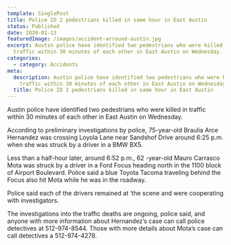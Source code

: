 ```yaml
---
template: SinglePost
title: Police ID 2 pedestrians killed in same hour in East Austin
status: Published
date: 2020-01-13
featuredImage: /images/accident-arround-austin.jpg
excerpt: Austin police have identified two pedestrians who were killed in
  traffic within 30 minutes of each other in East Austin on Wednesday.
categories:
  - category: Accidents
meta:
  description: Austin police have identified two pedestrians who were killed in
    traffic within 30 minutes of each other in East Austin on Wednesday.
  title: Police ID 2 pedestrians killed in same hour in East Austin
---
```

<!--StartFragment-->

Austin police have identified two pedestrians who were killed in traffic within 30 minutes of each other in East Austin on Wednesday.

According to preliminary investigations by police, 75-year-old Braulia Arce Hernandez was crossing Loyola Lane near Sandshof Drive around 6:25 p.m. when she was struck by a driver in a BMW BX5.

Less than a half-hour later, around 6:52 p.m., 62 -year-old Mauro Carrasco Mota was struck by a driver in a Ford Focus heading north in the 1100 block of Airport Boulevard. Police said a blue Toyota Tacoma traveling behind the Focus also hit Mota while he was in the roadway.

Police said each of the drivers remained at ‘the scene and were cooperating with investigators.

The investigations into the traffic deaths are ongoing, police said, and anyone with more information about Hernandez’s case can call police detectives at 512-974-8544. Those with more details about Mota’s case can call detectives a 512-974-4278.

<!--EndFragment-->